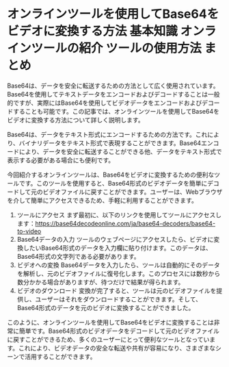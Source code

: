 オンラインツールを使用してBase64をビデオに変換する方法 基本知識 オンラインツールの紹介 ツールの使用方法 まとめ
============================================================

Base64は、データを安全に転送するための方法として広く使用されています。Base64を使用してテキストデータをエンコードおよびデコードすることは一般的ですが、実際にはBase64を使用してビデオデータをエンコードおよびデコードすることも可能です。この記事では、オンラインツールを使用してBase64をビデオに変換する方法について詳しく説明します。

Base64は、データをテキスト形式にエンコードするための方法です。これにより、バイナリデータをテキスト形式で表現することができます。Base64エンコードにより、データを安全に転送することができる他、データをテキスト形式で表示する必要がある場合にも便利です。

今回紹介するオンラインツールは、Base64をビデオに変換するための便利なツールです。このツールを使用すると、Base64形式のビデオデータを簡単にデコードして元のビデオファイルに戻すことができます。ユーザーは、Webブラウザを介して簡単にアクセスできるため、手軽に利用することができます。

1. ツールにアクセス まず最初に、以下のリンクを使用してツールにアクセスします：<https://base64decodeonline.com/ja/base64-decoders/base64-to-video>
2. Base64データの入力 ツールのウェブページにアクセスしたら、ビデオに変換したいBase64形式のデータを入力欄に貼り付けます。このデータは、Base64形式の文字列である必要があります。
3. ビデオへの変換 Base64データを入力したら、ツールは自動的にそのデータを解析し、元のビデオファイルに復号化します。このプロセスには数秒から数分かかる場合がありますが、待つだけで結果が得られます。
4. ビデオのダウンロード 変換が完了すると、ツールは元のビデオファイルを提供し、ユーザーはそれをダウンロードすることができます。そして、Base64形式のデータを元のビデオに変換することができました。

このように、オンラインツールを使用してBase64をビデオに変換することは非常に簡単です。Base64形式のビデオデータをデコードして元のビデオファイルに戻すことができるため、多くのユーザーにとって便利なツールとなっています。これにより、ビデオデータの安全な転送や共有が容易になり、さまざまなシーンで活用することができます。